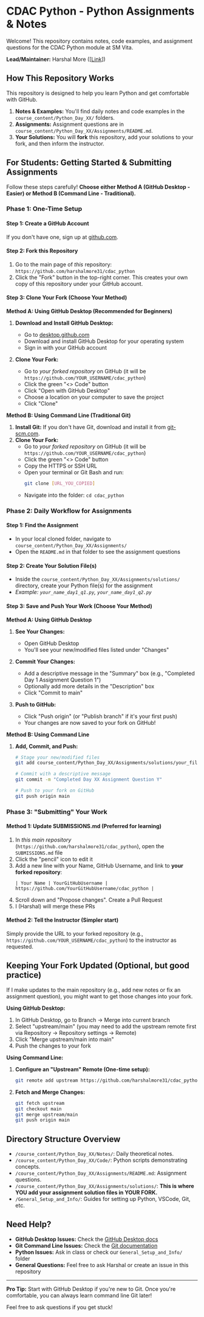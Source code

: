 # CDAC Python - Python Assignments & Notes

Welcome! This repository contains notes, code examples, and assignment questions for the CDAC Python module at SM Vita.

**Lead/Maintainer:** Harshal More ([[Link](https://github.com/harshalmore31)])

## How This Repository Works

This repository is designed to help you learn Python and get comfortable with GitHub.

1.  **Notes & Examples:** You'll find daily notes and code examples in the `course_content/Python_Day_XX/` folders.
2.  **Assignments:** Assignment questions are in `course_content/Python_Day_XX/Assignments/README.md`.
3.  **Your Solutions:** You will **fork** this repository, add your solutions to your fork, and then inform the instructor.

## For Students: Getting Started & Submitting Assignments

Follow these steps carefully! **Choose either Method A (GitHub Desktop - Easier) or Method B (Command Line - Traditional).**

### Phase 1: One-Time Setup

#### Step 1: Create a GitHub Account
If you don't have one, sign up at [github.com](https://github.com).

#### Step 2: Fork this Repository
1. Go to the main page of *this* repository: `https://github.com/harshalmore31/cdac_python`
2. Click the "Fork" button in the top-right corner. This creates your own copy of this repository under your GitHub account.

#### Step 3: Clone Your Fork (Choose Your Method)

**Method A: Using GitHub Desktop (Recommended for Beginners)**

1. **Download and Install GitHub Desktop:**
   - Go to [desktop.github.com](https://desktop.github.com)
   - Download and install GitHub Desktop for your operating system
   - Sign in with your GitHub account

2. **Clone Your Fork:**
   - Go to *your forked repository* on GitHub (it will be `https://github.com/YOUR_USERNAME/cdac_python`)
   - Click the green "<> Code" button
   - Click "Open with GitHub Desktop"
   - Choose a location on your computer to save the project
   - Click "Clone"

**Method B: Using Command Line (Traditional Git)**

1. **Install Git:** If you don't have Git, download and install it from [git-scm.com](https://git-scm.com/).
2. **Clone Your Fork:**
   - Go to *your forked repository* on GitHub (it will be `https://github.com/YOUR_USERNAME/cdac_python`)
   - Click the green "<> Code" button
   - Copy the HTTPS or SSH URL
   - Open your terminal or Git Bash and run:
     ```bash
     git clone [URL_YOU_COPIED]
     ```
   - Navigate into the folder: `cd cdac_python`

### Phase 2: Daily Workflow for Assignments

#### Step 1: Find the Assignment
- In your local cloned folder, navigate to `course_content/Python_Day_XX/Assignments/`
- Open the `README.md` in that folder to see the assignment questions

#### Step 2: Create Your Solution File(s)
- Inside the `course_content/Python_Day_XX/Assignments/solutions/` directory, create your Python file(s) for the assignment
- *Example: `your_name_day1_q1.py`, `your_name_day1_q2.py`*

#### Step 3: Save and Push Your Work (Choose Your Method)

**Method A: Using GitHub Desktop**

1. **See Your Changes:**
   - Open GitHub Desktop
   - You'll see your new/modified files listed under "Changes"

2. **Commit Your Changes:**
   - Add a descriptive message in the "Summary" box (e.g., "Completed Day 1 Assignment Question 1")
   - Optionally add more details in the "Description" box
   - Click "Commit to main"

3. **Push to GitHub:**
   - Click "Push origin" (or "Publish branch" if it's your first push)
   - Your changes are now saved to your fork on GitHub!

**Method B: Using Command Line**

1. **Add, Commit, and Push:**
   ```bash
   # Stage your new/modified files
   git add course_content/Python_Day_XX/Assignments/solutions/your_file_name.py
   
   # Commit with a descriptive message
   git commit -m "Completed Day XX Assignment Question Y"
   
   # Push to your fork on GitHub
   git push origin main
   ```

### Phase 3: "Submitting" Your Work

#### Method 1: Update SUBMISSIONS.md (Preferred for learning)
1. In *this main repository* (`https://github.com/harshalmore31/cdac_python`), open the `SUBMISSIONS.md` file
2. Click the "pencil" icon to edit it
3. Add a new line with your Name, GitHub Username, and link to **your forked repository**:
   ```
   | Your Name | YourGitHubUsername | https://github.com/YourGitHubUsername/cdac_python |
   ```
4. Scroll down and "Propose changes". Create a Pull Request
5. I (Harshal) will merge these PRs

#### Method 2: Tell the Instructor (Simpler start)
Simply provide the URL to your forked repository (e.g., `https://github.com/YOUR_USERNAME/cdac_python`) to the instructor as requested.

## Keeping Your Fork Updated (Optional, but good practice)

If I make updates to the main repository (e.g., add new notes or fix an assignment question), you might want to get those changes into your fork.

**Using GitHub Desktop:**
1. In GitHub Desktop, go to Branch → Merge into current branch
2. Select "upstream/main" (you may need to add the upstream remote first via Repository → Repository settings → Remote)
3. Click "Merge upstream/main into main"
4. Push the changes to your fork

**Using Command Line:**
1. **Configure an "Upstream" Remote (One-time setup):**
   ```bash
   git remote add upstream https://github.com/harshalmore31/cdac_python.git
   ```
2. **Fetch and Merge Changes:**
   ```bash
   git fetch upstream
   git checkout main
   git merge upstream/main
   git push origin main
   ```

## Directory Structure Overview

-   `/course_content/Python_Day_XX/Notes/`: Daily theoretical notes.
-   `/course_content/Python_Day_XX/Code/`: Python scripts demonstrating concepts.
-   `/course_content/Python_Day_XX/Assignments/README.md`: Assignment questions.
-   `/course_content/Python_Day_XX/Assignments/solutions/`: **This is where YOU add your assignment solution files in YOUR FORK.**
-   `/General_Setup_and_Info/`: Guides for setting up Python, VSCode, Git, etc.

## Need Help?

- **GitHub Desktop Issues:** Check the [GitHub Desktop docs](https://docs.github.com/en/desktop)
- **Git Command Line Issues:** Check the [Git documentation](https://git-scm.com/doc)
- **Python Issues:** Ask in class or check our `General_Setup_and_Info/` folder
- **General Questions:** Feel free to ask Harshal or create an issue in this repository

---

**Pro Tip:** Start with GitHub Desktop if you're new to Git. Once you're comfortable, you can always learn command line Git later!

Feel free to ask questions if you get stuck!